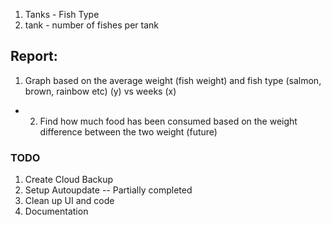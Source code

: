 1. Tanks - Fish Type
2. tank - number of fishes per tank

## Report:

1. Graph based on the average weight (fish weight) and fish type (salmon, brown, rainbow etc) (y) vs weeks (x)

- 2. Find how much food has been consumed based on the weight difference between the two weight (future)



### TODO
1. Create Cloud Backup
2. Setup Autoupdate -- Partially completed
3. Clean up UI and code
4. Documentation

